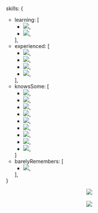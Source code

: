 <html>
  <ul>
  skills: {
  <ul>
    <li>
    learning: [ 
      <ul>
        <li>
        <img src="https://img.shields.io/badge/C%2B%2B-00599C?style=flat&logoColor=fff&logo=C%2B%2B" />,
        </li>
        <li>
        <img src="https://img.shields.io/badge/GraphQL-161f26?style=flat&logoColor=e2009b&logo=GraphQl" />,
        </li>
      </ul>
    ],
    </li>
    <li>
    experienced: [
      <ul>
        <li>
        <img src="https://img.shields.io/badge/TypeScript-007ACC?style=flat&logo=TypeScript&logoColor=white" />,
        </li>
        <li>
        <img src="https://img.shields.io/badge/JavaScript-968220?style=flat&logo=JavaScript&logoColor=white" />,
        </li>
        <li>
        <img src="https://img.shields.io/badge/HTML5-E96228?style=flat&logo=HTML5&logoColor=white" />,
        </li>
        <li>
        <img src="https://img.shields.io/badge/CSS3-2862E9?style=flat&logo=CSS3&logoColor=white" />,
        </li>
      </ul>
    ],
    </li>
    <li>
    knowsSome: [
      <ul>
        <li>
        <img src="https://img.shields.io/badge/Next.js-000?style=flat&logo=Next.js" />,
        </li>
        <li>
        <img src="https://img.shields.io/badge/React-191920?style=flat&logoColor=61DBFB&logo=React" />,
        </li>
        <li>
        <img src="https://img.shields.io/badge/Flutter-161f26?style=flat&logoColor=47bfff&logo=Flutter" />,
        </li>
        <li>
        <img src="https://img.shields.io/badge/Unreal_Engine-black?style=flat&logo=Unreal-Engine" />,
        </li>
        <li>
        <img src="https://img.shields.io/badge/Cocos_Creator_2D-55C2E1?style=flat&logoColor=000&logo=Cocos" />,
        </li>
        <li>
        <img src="https://img.shields.io/badge/MySQL-1D4A65?style=flat&logoColor=white&logo=MySQL" />,
        </li>
        <li>
        <img src="https://img.shields.io/badge/PHP-6F73A7?style=flat&logo=PHP&logoColor=white" />,
        </li>
        <li>
        <img src="https://img.shields.io/badge/Docker-2496ED?style=flat&logoColor=fff&logo=Docker" />,
        </li>
        <li>
        <img src="https://img.shields.io/badge/Java-F74141?style=flat&logo=Java" />,
        </li>
      </ul>
    ]
    </li>
    <li>
    barelyRemembers: [
      <ul>
        <li>
        <img src="https://img.shields.io/badge/C-blue?style=flat&logo=C" />,
        </li>
      </ul>
    ],
    </li>
  </ul>
  }
  </ul>
  <div align="center">
    <img src="https://github-readme-stats.vercel.app/api?username=sandenson&show_icons=true&theme=maroongold">
    <br>
    <br>
    <img src="https://github-readme-stats.vercel.app/api/top-langs/?username=sandenson&theme=maroongold">
  </div>
</html>
